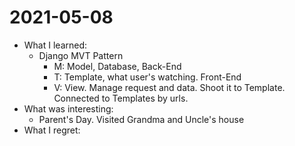 # 2021-05-08

- What I learned:
  - Django MVT Pattern
    - M: Model, Database, Back-End
    - T: Template, what user's watching. Front-End
    - V: View. Manage request and data. Shoot it to Template. Connected to Templates by urls.
- What was interesting: 
  - Parent's Day. Visited Grandma and Uncle's house
- What I regret: 